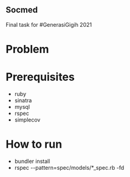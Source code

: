 ## Socmed

Final task for #GenerasiGigih 2021

# Problem

# Prerequisites

 - ruby
 - sinatra
 - mysql
 - rspec
 - simplecov
 
# How to run

 - bundler install
 - rspec --pattern=spec/models/*_spec.rb -fd
